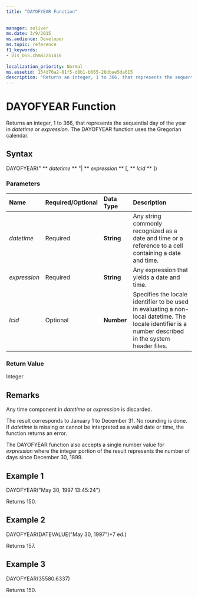 ```yaml
---
title: "DAYOFYEAR Function"
 
 
manager: soliver
ms.date: 3/9/2015
ms.audience: Developer
ms.topic: reference
f1_keywords:
- Vis_DSS.chm82251416
 
localization_priority: Normal
ms.assetid: 154d76a2-81f5-d8b1-b665-26dbae5da615
description: "Returns an integer, 1 to 366, that represents the sequential day of the year in datetime or expression. The DAYOFYEAR function uses the Gregorian calendar."
---
```


# DAYOFYEAR Function

Returns an integer, 1 to 366, that represents the sequential day of the year in  _datetime_ or  _expression_. The DAYOFYEAR function uses the Gregorian calendar.
  
## Syntax

DAYOFYEAR(" ** *datetime* ** "| ** *expression* ** [, ** *lcid* ** ]) 
  
### Parameters

|**Name**|**Required/Optional**|**Data Type**|**Description**|
|:-----|:-----|:-----|:-----|
| _datetime_ <br/> |Required  <br/> |**String** <br/> |Any string commonly recognized as a date and time or a reference to a cell containing a date and time.  <br/> |
| _expression_ <br/> |Required  <br/> |**String** <br/> |Any expression that yields a date and time.  <br/> |
| _lcid_ <br/> |Optional  <br/> |**Number** <br/> |Specifies the locale identifier to be used in evaluating a non-local datetime. The locale identifier is a number described in the system header files.  <br/> |
   
### Return Value

Integer
  
## Remarks

Any time component in  _datetime_ or  _expression_ is discarded. 
  
The result corresponds to January 1 to December 31. No rounding is done. If  _datetime_ is missing or cannot be interpreted as a valid date or time, the function returns an error. 
  
The DAYOFYEAR function also accepts a single number value for  _expression_ where the integer portion of the result represents the number of days since December 30, 1899. 
  
## Example 1

DAYOFYEAR("May 30, 1997 13:45:24")
  
Returns 150.
  
## Example 2

DAYOFYEAR(DATEVALUE("May 30, 1997")+7 ed.)
  
Returns 157.
  
## Example 3

DAYOFYEAR(35580.6337)
  
Returns 150.
  

